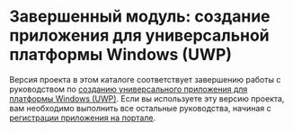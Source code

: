 # <a name="completed-module-create-a-universal-windows-platform-uwp-app"></a>Завершенный модуль: создание приложения для универсальной платформы Windows (UWP)

Версия проекта в этом каталоге соответствует завершению работы с руководством по [созданию универсального приложения для платформы Windows (UWP)](https://docs.microsoft.com/graph/tutorials/uwp?tutorial-step=1). Если вы используете эту версию проекта, вам необходимо выполнить все остальные руководства, начиная с [регистрации приложения на портале](https://docs.microsoft.com/graph/tutorials/uwp?tutorial-step=2).

